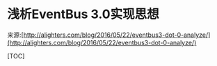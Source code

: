 # 浅析EventBus 3.0实现思想
来源:[http://alighters.com/blog/2016/05/22/eventbus3-dot-0-analyze/](http://alighters.com/blog/2016/05/22/eventbus3-dot-0-analyze/)

[TOC]

